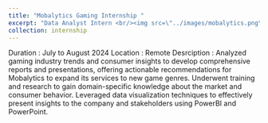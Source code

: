 ```yaml
---
title: "Mobalytics Gaming Internship "
excerpt: "Data Analyst Intern <br/><img src=\"../images/mobalytics.png\" style=\"display: block; margin-left: auto; margin-right: auto; width: 50%;\"/>"
collection: internship
---
```


Duration : July to August 2024
Location : Remote
Desrciption : 
Analyzed gaming industry trends and consumer insights to develop comprehensive reports and presentations, offering actionable recommendations for Mobalytics to expand its services to new game genres. Underwent training and research to gain domain-specific knowledge about the market and consumer behavior. Leveraged data visualization techniques to effectively present insights to the company and stakeholders using PowerBI and PowerPoint.
